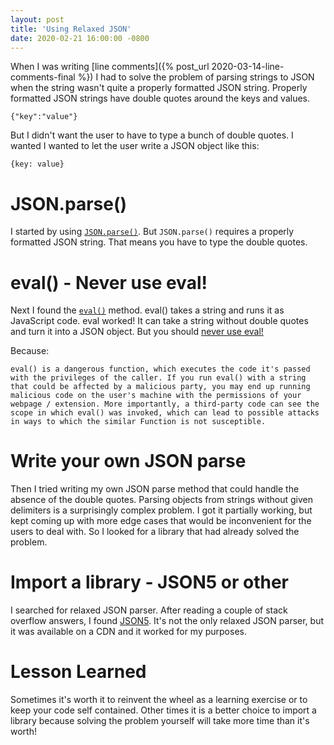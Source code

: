 ```yaml
---
layout: post
title: 'Using Relaxed JSON'
date: 2020-02-21 16:00:00 -0800
---
```

When I was writing [line comments]({% post_url 2020-03-14-line-comments-final %}) I had to solve the problem of parsing strings to JSON when the string wasn't quite a properly formatted JSON string. Properly formatted JSON strings have double quotes around the keys and values. 

```
{"key":"value"}
```
But I didn't want the user to have to type a bunch of double quotes. I wanted I wanted to let the user write a JSON object like this:

```
{key: value}
```

# JSON.parse()
I started by using [`JSON.parse()`](https://developer.mozilla.org/en-US/docs/Web/JavaScript/Reference/Global_Objects/JSON/parse). But `JSON.parse()` requires a properly formatted JSON string. That means you have to type the double quotes.

# eval() - Never use eval!
Next I found the [`eval()`](https://developer.mozilla.org/en-US/docs/Web/JavaScript/Reference/Global_Objects/eval) method. eval() takes a string and runs it as JavaScript code. eval worked! It can take a string without double quotes and turn it into a JSON object. But you should [never use eval!](https://developer.mozilla.org/en-US/docs/Web/JavaScript/Reference/Global_Objects/eval#Never_use_eval!)

Because:

    eval() is a dangerous function, which executes the code it's passed with the privileges of the caller. If you run eval() with a string that could be affected by a malicious party, you may end up running malicious code on the user's machine with the permissions of your webpage / extension. More importantly, a third-party code can see the scope in which eval() was invoked, which can lead to possible attacks in ways to which the similar Function is not susceptible.

# Write your own JSON parse
Then I tried writing my own JSON parse method that could handle the absence of the double quotes. Parsing objects from strings without given delimiters is a surprisingly complex problem. I got it partially working, but kept coming up with more edge cases that would be inconvenient for the users to deal with. So I looked for a library that had already solved the problem.

# Import a library - JSON5 or other
I searched for relaxed JSON parser. After reading a couple of stack overflow answers, I found [JSON5](https://json5.org/). It's not the only relaxed JSON parser, but it was available on a CDN and it worked for my purposes. 

# Lesson Learned
Sometimes it's worth it to reinvent the wheel as a learning exercise or to keep your code self contained. Other times it is a better choice to import a library because solving the problem yourself will take more time than it's worth!  

